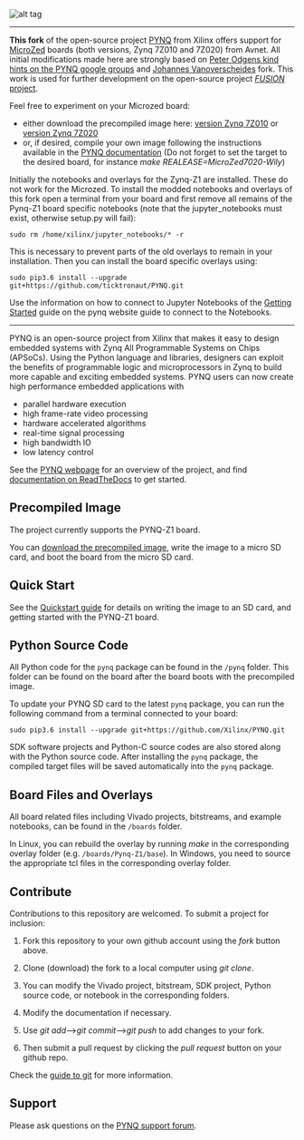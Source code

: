 ![alt tag](./logo.png)

---
**This fork** of the open-source project [PYNQ](https://github.com/Xilinx/PYNQ) from Xilinx offers support for [MicroZed](http://zedboard.org/product/microzed) boards (both versions, Zynq 7Z010 and 7Z020) from Avnet. All initial modifications made here are strongly based on [Peter Odgens kind hints on the PYNQ google groups](https://groups.google.com/forum/#!topic/pynq_project/khyhCX16e_c) and [Johannes Vanoverscheides](https://github.com/siesse/PYNQ) fork. This work is used for further development on the open-source project [*FUSION* project](https://fusion-project.io).

Feel free to experiment on your Microzed board:
 
* either download the precompiled image here: [version Zynq 7Z010](https://fusion-project.io/assets/pynq_mz7010_v1.0.img.zip) or [version Zynq 7Z020](https://fusion-project.io/assets/pynq_mz7020_v1.0.img.zip)
* or, if desired, compile your own image following the instructions available in the [PYNQ documentation](http://pynq.readthedocs.io/en/latest/pynq_sd_card.html#building-the-image) (Do not forget to set the target to the desired board, for instance *make REALEASE=MicroZed7020-Wily*)

Initially the notebooks and overlays for the Zynq-Z1 are installed. These do not work for the Microzed. To install the modded notebooks and overlays of this fork open a terminal from your board and first remove all remains of the Pynq-Z1 board specific notebooks (note that the jupyter_notebooks must exist, otherwise setup.py will fail):

```console
sudo rm /home/xilinx/jupyter_notebooks/* -r
```

This is necessary to prevent parts of the old overlays to remain in your installation. Then you can install the board specific overlays using:

 
```console
sudo pip3.6 install --upgrade git+https://github.com/ticktronaut/PYNQ.git
```

Use the information on how to connect to Jupyter Notebooks of the [Getting Started](http://pynq.readthedocs.io/en/latest/getting_started.html#connecting-to-jupyter-notebooks) guide on the pynq website guide to connect to the Notebooks.

<!-- From setup.py: "Please set the BOARD environment variable to get any BOARD specific overlays (e.g. Pynq-Z1)." -->
<!-- The BOARD environment varialbe is set to *MicroZed7010* to get the according board specific overlays. These can be installed using the following command on the Microzed board:
```
sudo pip3.6 install --upgrade git+https://github.com/Xilinx/PYNQ.git
```
--> 

---

PYNQ is an open-source project from Xilinx that makes it easy to design embedded systems with Zynq All Programmable Systems on Chips (APSoCs). Using the Python language and libraries, designers can exploit the benefits of programmable logic and microprocessors in Zynq to build more capable and exciting embedded systems.
PYNQ users can now create high performance embedded applications with
-	parallel hardware execution
-	high frame-rate video processing
-	hardware accelerated algorithms
-	real-time signal processing
-	high bandwidth IO
-	low latency control

See the <a href="http://www.pynq.io/" target="_blank">PYNQ webpage</a> for an overview of the project, and find <a href="http://pynq.readthedocs.io" target="_blank">documentation on ReadTheDocs</a> to get started. 

## Precompiled Image

The project currently supports the PYNQ-Z1 board. 

You can <a href="https://files.digilent.com/Products/PYNQ/pynq_z1_v2.0.img.zip" target="_blank">download the precompiled image</a>, write the image to a micro SD card, and boot the board from the micro SD card. 

## Quick Start

See the <a href="http://pynq.readthedocs.io/en/latest/getting_started.html" target="_blank">Quickstart guide</a> for details on writing the image to an SD card, and getting started with the PYNQ-Z1 board.

## Python Source Code

All Python code for the `pynq` package can be found in the `/pynq` folder. This folder can be found on the board after the board boots with the precompiled image.

To update your PYNQ SD card to the latest ``pynq`` package, you can run the following command from a terminal connected to your board:

```console
sudo pip3.6 install --upgrade git+https://github.com/Xilinx/PYNQ.git
```

SDK software projects and Python-C source codes are also stored along with the Python source code. After installing the `pynq` package, the compiled target files will be saved automatically into the `pynq` package.

## Board Files and Overlays

All board related files including Vivado projects, bitstreams, and example notebooks, can be found in the `/boards` folder.

In Linux, you can rebuild the overlay by running *make* in the corresponding overlay folder (e.g. `/boards/Pynq-Z1/base`). In Windows, you need to source the appropriate tcl files in the corresponding overlay folder.

## Contribute

Contributions to this repository are welcomed. To submit a project for inclusion:

1. Fork this repository to your own github account using the *fork* button above.

2. Clone (download) the fork to a local computer using *git clone*.

3. You can modify the Vivado project, bitstream, SDK project, Python source code, or notebook in the corresponding folders.

4. Modify the documentation if necessary.

5. Use *git add*-->*git commit*-->*git push* to add changes to your fork.

6. Then submit a pull request by clicking the *pull request* button on your github repo.

Check the <a href="http://git.huit.harvard.edu/guide/" target="_blank">guide to git</a> for more information.

## Support

Please ask questions on the <a href="https://groups.google.com/forum/#!forum/pynq_project" target="_blank">PYNQ support forum</a>.

